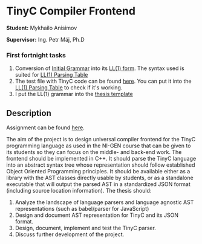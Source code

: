 # TinyC Compiler Frontend

**Student:** Mykhailo Anisimov

**Supervisor:** Ing. Petr Máj, Ph.D

### First fortnight tasks

1. Conversion of [Initial Grammar](project/grammar/Grammar_reference.md) into its [LL(1) form](project/grammar/Grammar_LL1.txt).
   The syntax used is suited for [LL(1) Parsing Table](https://pages.fit.cvut.cz/peckato1/parsingtbl)
2. The test file with TinyC code can be found [here](project/grammar/LL1%20tests.txt). You can put it into the [LL(1) Parsing Table](https://pages.fit.cvut.cz/peckato1/parsingtbl) to check if it's working.
3. I put the LL(1) grammar into the [thesis template](paper/thesis.pdf)

## Description

Assignment can be found [here](paper/Assignment.pdf).

The aim of the project is to design universal compiler frontend for the TinyC
programming language as used in the NI-GEN course that can be given to its students so
they can focus on the middle- and back-end work. The frontend should be implemented
in C++. It should parse the TinyC language into an abstract syntax tree whose
representation should follow established Object Oriented Programming principles. It
should be available either as a library with the AST classes directly usable by students, or
as a standalone executable that will output the parsed AST in a standardized JSON
format (including source location information).
The thesis should:

1. Analyze the landscape of language parsers and language agnostic AST
   representations (such as babel/parser for JavaScript)
2. Design and document AST representation for TinyC and its JSON format.
3. Design, document, implement and test the TinyC parser.
4. Discuss further development of the project.
